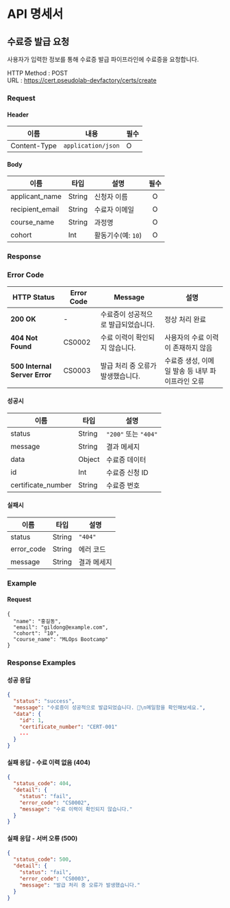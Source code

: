 # API 명세서

## 수료증 발급 요청
사용자가 입력한 정보를 통해 수료증 발급 파이프라인에 수료증을 요청합니다.

HTTP Method : POST  
URL : https://cert.pseudolab-devfactory/certs/create

### Request
#### Header 
| 이름 | 내용        | 필수             |
|--------|----------------|------------------|
| Content-Type   | `application/json`   | O           |

#### Body
| 이름            | 타입      | 설명               |  필수 |
| ------------- | ------- | ---------------- | :-: |
| applicant_name          | String  | 신청자 이름           |  O  |
| recipient_email         | String  | 수료자 이메일          |  O  |
| course_name     | String  | 과정명        |  O  |
| cohort        | Int  | 활동기수(예: `10`) |  O  |


### Response

### Error Code
| HTTP Status | Error Code | Message | 설명 |
|-------------|------------|---------|------|
| **200 OK** | - | 수료증이 성공적으로 발급되었습니다. | 정상 처리 완료 |
| **404 Not Found** | CS0002 | 수료 이력이 확인되지 않습니다. | 사용자의 수료 이력이 존재하지 않음 |
| **500 Internal Server Error** | CS0003 | 발급 처리 중 오류가 발생했습니다. | 수료증 생성, 이메일 발송 등 내부 파이프라인 오류 |

#### 성공시 
| 이름      | 타입     | 설명                      |
| ------- | ------ | ----------------------- |
| status  | String | `"200"` 또는 `"404"` |
| message | String | 결과 메세지                  |
| data | Object | 수료증 데이터 |
| id | Int | 수료증 신청 ID |
| certificate_number | String | 수료증 번호 |

#### 실패시 

| 이름      | 타입     | 설명                      |
| ------- | ------ | ----------------------- |
| status  | String | `"404"` |
| error_code | String | 에러 코드 |
| message | String | 결과 메세지                  |

### Example

#### Request
```
{
  "name": "홍길동",
  "email": "gildong@example.com",
  "cohort": "10",
  "course_name": "MLOps Bootcamp"
}

```



### Response Examples

#### 성공 응답
```json
{
  "status": "success",
  "message": "수료증이 성공적으로 발급되었습니다. 🚀\n메일함을 확인해보세요.",
  "data": {
    "id": 1,
    "certificate_number": "CERT-001"
    ...
  }
}
```



#### 실패 응답 - 수료 이력 없음 (404)
```json
{
  "status_code": 404,
  "detail": {
    "status": "fail",
    "error_code": "CS0002",
    "message": "수료 이력이 확인되지 않습니다."
  }
}
```

#### 실패 응답 - 서버 오류 (500)
```json
{
  "status_code": 500,
  "detail": {
    "status": "fail",
    "error_code": "CS0003",
    "message": "발급 처리 중 오류가 발생했습니다."
  }
}
```